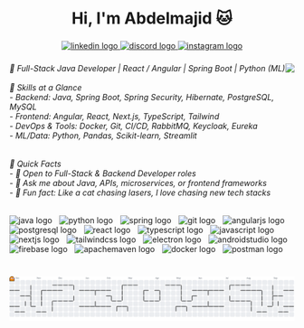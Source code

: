 <h1 align="center">Hi, I'm Abdelmajid 🐱</h1>

###

<div align="center">
  <a href="https://www.linkedin.com/in/badi-abdelmajid-3409782aa/" target="_blank">
    <img src="https://img.shields.io/static/v1?message=LinkedIn&logo=linkedin&label=&color=0077B5&logoColor=white&labelColor=&style=for-the-badge" height="25" alt="linkedin logo"  />
  </a>
  <a href="https://discordapp.com/users/325656438741532672" target="_blank">
    <img src="https://img.shields.io/static/v1?message=Discord&logo=discord&label=&color=7289DA&logoColor=white&labelColor=&style=for-the-badge" height="25" alt="discord logo"  />
  </a>
  <a href="https://www.instagram.com/badiabdelmajid/" target="_blank">
    <img src="https://img.shields.io/static/v1?message=Instagram&logo=instagram&label=&color=E4405F&logoColor=white&labelColor=&style=for-the-badge" height="25" alt="instagram logo"  />
  </a>
</div>

###

<img align="right" height="240" src="https://media2.giphy.com/media/v1.Y2lkPTc5MGI3NjExcHRpcjNkaWNzcmhiZXVkejA5MTZ4eW9peGIwMWg4bXcyc2N6MjF4cCZlcD12MV9pbnRlcm5hbF9naWZfYnlfaWQmY3Q9Zw/JIX9t2j0ZTN9S/giphy.gif"  />

###

<h6 align="left">🎯  Full-Stack Java Developer  | React / Angular | Spring Boot | Python (ML)  <br><br>🚀 Skills at a Glance<br>- Backend: Java, Spring Boot, Spring Security, Hibernate, PostgreSQL, MySQL  <br>- Frontend: Angular, React, Next.js, TypeScript, Tailwind  <br>- DevOps & Tools: Docker, Git, CI/CD, RabbitMQ, Keycloak, Eureka  <br>- ML/Data: Python, Pandas, Scikit-learn, Streamlit</h6>

###

<h6 align="left">👀 Quick Facts<br>- 🔎 Open to Full-Stack & Backend Developer roles  <br>- 💬 Ask me about  Java, APIs, microservices, or frontend frameworks <br>- 🐾 Fun fact: Like a cat chasing lasers, I love chasing new tech stacks</h6>

###

<div align="left">
  <img src="https://skillicons.dev/icons?i=java" height="50" alt="java logo"  />
  <img width="5" />
  <img src="https://skillicons.dev/icons?i=py" height="50" alt="python logo"  />
  <img width="5" />
  <img src="https://skillicons.dev/icons?i=spring" height="50" alt="spring logo"  />
  <img width="5" />
  <img src="https://skillicons.dev/icons?i=git" height="50" alt="git logo"  />
  <img width="5" />
  <img src="https://skillicons.dev/icons?i=angular" height="50" alt="angularjs logo"  />
  <img width="5" />
  <img src="https://skillicons.dev/icons?i=postgres" height="50" alt="postgresql logo"  />
  <img width="5" />
  <img src="https://skillicons.dev/icons?i=react" height="50" alt="react logo"  />
  <img width="5" />
  <img src="https://skillicons.dev/icons?i=ts" height="50" alt="typescript logo"  />
  <img width="5" />
  <img src="https://skillicons.dev/icons?i=js" height="50" alt="javascript logo"  />
  <img width="5" />
  <img src="https://skillicons.dev/icons?i=nextjs" height="50" alt="nextjs logo"  />
  <img width="5" />
  <img src="https://skillicons.dev/icons?i=tailwind" height="50" alt="tailwindcss logo"  />
  <img width="5" />
  <img src="https://skillicons.dev/icons?i=electron" height="50" alt="electron logo"  />
  <img width="5" />
  <img src="https://skillicons.dev/icons?i=androidstudio" height="50" alt="androidstudio logo"  />
  <img width="5" />
  <img src="https://skillicons.dev/icons?i=firebase" height="50" alt="firebase logo"  />
  <img width="5" />
  <img src="https://skillicons.dev/icons?i=maven" height="50" alt="apachemaven logo"  />
  <img width="5" />
  <img src="https://skillicons.dev/icons?i=docker" height="50" alt="docker logo"  />
  <img width="5" />
  <img src="https://skillicons.dev/icons?i=postman" height="50" alt="postman logo"  />
</div>

###

<br clear="both">

<picture>
  <source media="(prefers-color-scheme: dark)" srcset="https://raw.githubusercontent.com/TopazBTW/TopazBTW/output/pacman-contribution-graph-dark.svg">
  <source media="(prefers-color-scheme: light)" srcset="https://raw.githubusercontent.com/TopazBTW/TopazBTW/output/pacman-contribution-graph.svg">
  <img alt="pacman contribution graph" src="https://raw.githubusercontent.com/TopazBTW/TopazBTW/output/pacman-contribution-graph.svg">
</picture>

###
